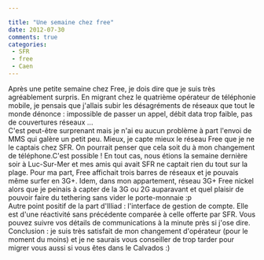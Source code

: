 ```yaml
---

title: "Une semaine chez free"
date: 2012-07-30
comments: true
categories:
 - SFR
 - free
 - Caen
---
```


<div class='post'>
<div dir="ltr" style="text-align: left;" trbidi="on">Après une petite semaine chez Free, je dois dire que je suis très agréablement surpris. En migrant chez le quatrième opérateur de téléphonie mobile, je pensais que j'allais subir les désagréments de réseaux que tout le monde dénonce : impossible de passer un appel, débit data trop faible, pas de couvertures réseaux ...<br />C'est peut-être surprenant mais je n'ai eu aucun problème à part l'envoi de MMS qui galère un petit peu. Mieux, je capte mieux le réseau Free que je ne le captais chez SFR. On pourrait penser que cela soit du à mon changement de téléphone.C'est possible ! En tout cas, nous étions la semaine dernière soir à Luc-Sur-Mer et mes amis qui avait SFR ne captait rien du tout sur la plage. Pour ma part, Free affichait trois barres de réseaux et je pouvais même surfer en 3G+. Idem, dans mon appartement, réseau 3G+ Free nickel alors que je peinais à capter de la 3G ou 2G auparavant et quel plaisir de pouvoir faire du tethering sans vider le porte-monnaie :p<br />Autre point positif de la part d'Illiad : l'interface de gestion de compte. Elle est d'une réactivité sans précédente comparée à celle offerte par SFR. Vous pouvez suivre vos détails de communications à la minute près si j'ose dire.<br />Conclusion : je suis très satisfait de mon changement d'opérateur (pour le moment du moins) et je ne saurais vous conseiller de trop tarder pour migrer vous aussi si vous êtes dans le Calvados :)</div></div>
